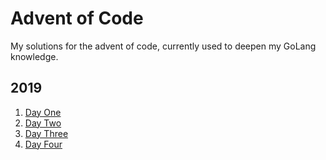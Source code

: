 # Advent of Code

My solutions for the advent of code, currently used to deepen my GoLang knowledge.

## 2019

1. [Day One](./2019/01/main.go) 
1. [Day Two](./2019/02/main.go) 
1. [Day Three](./2019/03/main.go)
1. [Day Four](./2019/04/main.go)
